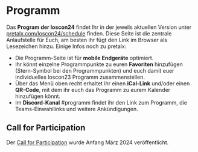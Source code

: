 # Programm

Das **Program der loscon24** findet Ihr in der jeweils aktuellen Version unter [pretalx.com/loscon24/schedule](https://pretalx.com/loscon24/schedule/) finden. Diese Seite ist die zentrale Anlaufstelle für Euch, am besten ihr fügt den Link im Browser als Lesezeichen hinzu. Einige Infos noch zu pretalx:

- Die Programm-Seite ist für **mobile Endgeräte** optimiert.
- Ihr könnt einzelne Programmpunkte zu euren **Favoriten** hinzufügen (Stern-Symbol bei den Programmpunkten) und euch damit euer individuelles loscon23 Programm zusammenstellen.
- Über das Menü oben recht erhaltet ihr einen **iCal-Link** und/oder einen **QR-Code**, mit dem ihr euch das Programm zu eurem Kalender hinzufügen könnt.
- Im **Discord-Kanal** #programm findet ihr den Link zum Programm, die Teams-Einwahllinks und weitere Ankündigungen.

## Call for Participation

Der [Call for Participation](https://pretalx.com/loscon24/cfp) wurde Anfang März 2024 veröffentlicht.